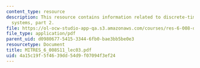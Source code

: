 ```yaml
---
content_type: resource
description: This resource contains information related to discrete-time signals and
  systems, part 2.
file: https://ol-ocw-studio-app-qa.s3.amazonaws.com/courses/res-6-008-digital-signal-processing-spring-2011/4a15c19f5f4639dd54d9f07094f3ef24_MITRES_6_008S11_lec03.pdf
file_type: application/pdf
parent_uid: d0980677-5415-3344-6fb0-bae3bb5be0e3
resourcetype: Document
title: MITRES_6_008S11_lec03.pdf
uid: 4a15c19f-5f46-39dd-54d9-f07094f3ef24
---
```

